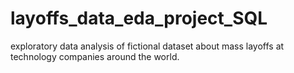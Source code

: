 # layoffs_data_eda_project_SQL
exploratory data analysis of fictional dataset about mass layoffs at technology companies around the world.

